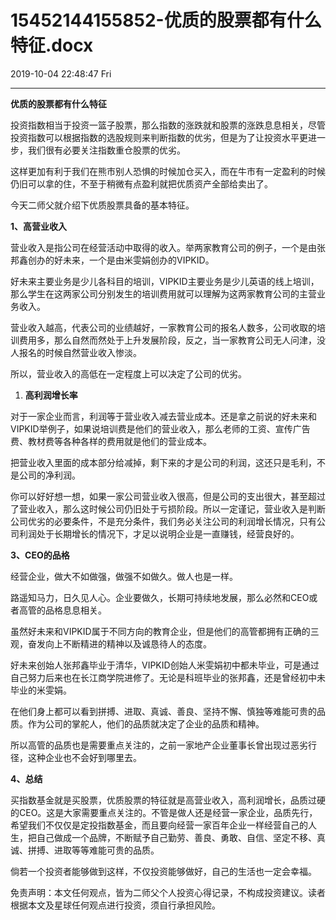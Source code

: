 # 15452144155852-优质的股票都有什么特征.docx

2019-10-04 22:48:47 Fri

----

__优质的股票都有什么特征__

投资指数相当于投资一篮子股票，那么指数的涨跌就和股票的涨跌息息相关，尽管投资指数可以根据指数的选股规则来判断指数的优劣，但是为了让投资水平更进一步，我们很有必要关注指数重仓股票的优劣。

这样更加有利于我们在熊市别人恐惧的时候加仓买入，而在牛市有一定盈利的时候仍旧可以拿的住，不至于稍微有点盈利就把优质资产全部给卖出了。

今天二师父就介绍下优质股票具备的基本特征。

__1、高营业收入__

营业收入是指公司在经营活动中取得的收入。举两家教育公司的例子，一个是由张邦鑫创办的好未来，一个是由米雯娟创办的VIPKID。

好未来主要业务是少儿各科目的培训，VIPKID主要业务是少儿英语的线上培训，那么学生在这两家公司分别发生的培训费用就可以理解为这两家教育公司的主营业务收入。

营业收入越高，代表公司的业绩越好，一家教育公司的报名人数多，公司收取的培训费用多，那么自然而然处于上升发展阶段，反之，当一家教育公司无人问津，没人报名的时候自然营业收入惨淡。

所以，营业收入的高低在一定程度上可以决定了公司的优劣。

1. __高利润增长率__

对于一家企业而言，利润等于营业收入减去营业成本。还是拿之前说的好未来和VIPKID举例子，如果说培训费是他们的营业收入，那么老师的工资、宣传广告费、教材费等各种各样的费用就是他们的营业成本。

把营业收入里面的成本部分给减掉，剩下来的才是公司的利润，这还只是毛利，不是公司的净利润。

你可以好好想一想，如果一家公司营业收入很高，但是公司的支出很大，甚至超过了营业收入，那么这时候公司仍旧处于亏损阶段。所以一定谨记，营业收入是判断公司优劣的必要条件，不是充分条件，我们务必关注公司的利润增长情况，只有公司利润处于长期增长的情况下，才足以说明企业是一直赚钱，经营良好的。

__3、CEO的品格__

经营企业，做大不如做强，做强不如做久。做人也是一样。

路遥知马力，日久见人心。企业要做久，长期可持续地发展，那么必然和CEO或者高管的品格息息相关。

虽然好未来和VIPKID属于不同方向的教育企业，但是他们的高管都拥有正确的三观，奋发向上不断精进的精神以及诚恳待人的态度。

好未来创始人张邦鑫毕业于清华，VIPKID创始人米雯娟初中都未毕业，可是通过自己努力后来也在长江商学院进修了。无论是科班毕业的张邦鑫，还是曾经初中未毕业的米雯娟。

在他们身上都可以看到拼搏、进取、真诚、善良、坚持不懈、慎独等难能可贵的品质。作为公司的掌舵人，他们的品质就决定了企业的品质和精神。

所以高管的品质也是需要重点关注的，之前一家地产企业董事长曾出现过恶劣行径，这种企业也不会好到哪里去。

__4、总结__

买指数基金就是买股票，优质股票的特征就是高营业收入，高利润增长，品质过硬的CEO。这是大家需要重点关注的。不管是做人还是经营一家企业，品质先行，希望我们不仅仅是定投指数基金，而且要向经营一家百年企业一样经营自己的人生，把自己做成一个品牌，不断赋予自己勤劳、善良、勇敢、自信、坚定不移、真诚、拼搏、进取等等难能可贵的品质。

倘若一个投资者能够做到这样，不仅投资能够做好，自己的生活也一定会幸福。

免责声明：本文任何观点，皆为二师父个人投资心得记录，不构成投资建议。读者根据本文及星球任何观点进行投资，须自行承担风险。


